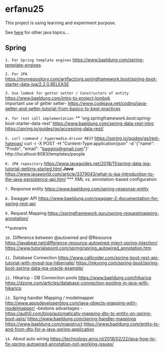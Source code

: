# erfanu25

This project is using learning and experiment purpose.

See [here](../basic.md) for other java topics...

Spring
------------

`1. For Spring template engines`
https://www.baeldung.com/spring-template-engines 
  
`2. For JPA`  
https://mvnrepository.com/artifact/org.springframework.boot/spring-boot-starter-data-jpa/2.2.0.RELEASE

`3. Use lombok for getter setter / Constructors of entity `
https://www.baeldung.com/intro-to-project-lombok  
important use of getter setter- https://www.codejava.net/coding/java-getter-and-setter-tutorial-from-basics-to-best-practices

`4. for rest call implementation `**
'org.springframework.boot:spring-boot-starter-data-rest'
https://www.baeldung.com/spring-data-rest-intro
https://spring.io/guides/gs/accessing-data-rest/

`5. curl command / hypermedia-driven REST`
https://spring.io/guides/gs/rest-hateoas/
curl -i -X POST -H "Content-Type:application/json" -d '{"name": "Frodo", "email": "baggins@gmail.com"}' http://localhost:8083/templates/people

`6. JPA repository`
https://www.javaguides.net/2018/11/spring-data-jpa-tutorial-getting-started.html
_**Java**_
https://www.javaworld.com/article/3379043/what-is-jpa-introduction-to-the-java-persistence-api.html
*** XML vs. annotation-based configuration

`7.` Response entity 
https://www.baeldung.com/spring-response-entity

`8.` Swagger API
https://www.baeldung.com/swagger-2-documentation-for-spring-rest-api

`9.` Request Mapping
https://springframework.guru/spring-requestmapping-annotation/

**autowire

`10.` Difference between @autowired and @Resource
https://javabeat.net/difference-resource-autowired-inject-spring-injection/
https://www.tutorialspoint.com/spring/spring_autowired_annotation.htm

`11.` Database Connection
https://www.callicoder.com/spring-boot-rest-api-tutorial-with-mysql-jpa-hibernate/
https://mkyong.com/spring-boot/spring-boot-spring-data-jpa-oracle-example/

`12.` Hikaricp - DB Connection pools
https://www.baeldung.com/hikaricp
https://dzone.com/articles/database-connection-pooling-in-java-with-hikaricp

`13.` Spring handler Mapping  / modelmapper
http://www.appsdeveloperblog.com/java-objects-mapping-with-modelmapper/ -bestone 
advantages  -  https://auth0.com/blog/automatically-mapping-dto-to-entity-on-spring-boot-apis/
https://www.baeldung.com/spring-handler-mappings
https://www.baeldung.com/mapstruct
https://www.baeldung.com/entity-to-and-from-dto-for-a-java-spring-application

`14.` About auto wiring
https://technology.amis.nl/2018/02/22/java-how-to-fix-spring-autowired-annotation-not-working-issues/

